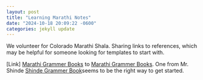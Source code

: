 ```yaml
---
layout: post
title: "Learning Marathi Notes"
date: "2024-10-18 20:09:22 -0600"
categories: jekyll update
---
```


We volunteer for Colorado Marathi Shala. Sharing links to references, which may be helpful for someone looking for templates to start with.

[Link] [Marathi Grammer Books] to [Marathi Grammer Books][Marathi Grammer Books]. One from Mr. Shinde [Shinde Grammer Book]seems to be the right way to get started.

[Marathi Grammer Books]: https://drive.google.com/drive/folders/1BfKwRjpbQkdexzxEHLzak4Ee3GbZHH3a?usp=sharing
[Shinde Grammer Book]: https://drive.google.com/file/d/15WUJ2O9ol0Bi2_B5YDqr-1ykp92xtXnj/view?usp=sharing
